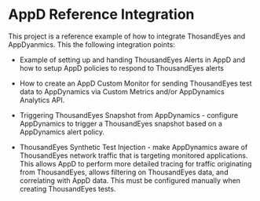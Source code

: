 # AppD Reference Integration

This project is a reference example of how to integrate ThosandEyes and AppDyanmics. This the following integration points:

* Example of setting up and handing ThousandEyes Alerts in AppD and how to setup AppD policies to respond to ThousandEyes alerts

* How to create an AppD Custom Monitor for sending ThousandEyes test data to AppDynamics via Custom Metrics and/or AppDynamics Analytics API. 

* Triggering ThousandEyes Snapshot from AppDynamics - configure AppDynamics to trigger a ThousandEyes snapshot based on a AppDynamics alert policy. 

* ThousandEyes Synthetic Test Injection - make AppDynamics aware of ThousandEyes network traffic that is targeting monitored applications. This allows AppD to perform more detailed tracing for traffic originating from ThousandEyes, allows filtering on ThousandEyes data, and correlating with AppD data. This must be configured manually when creating ThousandEyes tests.

